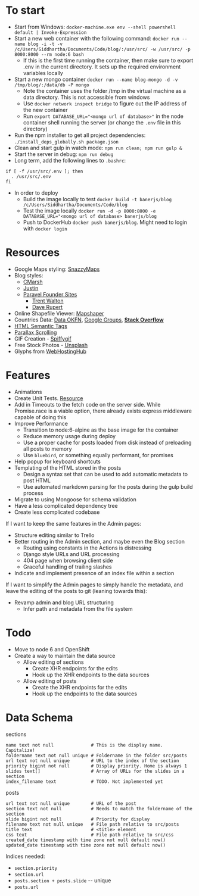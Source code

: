 # To start

- Start from Windows: `docker-machine.exe env --shell powershell default | Invoke-Expression`
- Start a new web container with the following command: `docker run --name blog -i -t -v /c/Users/Siddhartha/Documents/Code/blog/:/usr/src/ -w /usr/src/ -p 8000:8000 --rm node:6 bash`
  - If this is the first time running the container, then make sure to export .env in the current directory. It sets up the required environment variables locally
- Start a new mongo container `docker run --name blog-mongo -d -v /tmp/blog/:/data/db -P mongo`
  - Note the container uses the folder /tmp in the virtual machine as a data directory. This is not accessible from windows
  - Use `docker network inspect bridge` to figure out the IP address of the new container
  - Run `export DATABASE_URL="<mongo url of database>"` in the node container shell running the server (or change the `.env` file in this directory)
- Run the npm installer to get all project dependencies: `./install_deps_globally.sh package.json`
- Clean and start gulp in watch mode: `npm run clean; npm run gulp &`
- Start the server in debug: `npm run debug`
- Long term, add the following lines to `.bashrc`:

```
if [ -f /usr/src/.env ]; then
  . /usr/src/.env
fi
```

- In order to deploy
  - Build the image locally to test `docker build -t banerjs/blog /c/Users/Siddhartha/Documents/Code/blog`
  - Test the image locally `docker run -d -p 8000:8000 -e DATABASE_URL="<mongo url of database> banerjs/blog`
  - Push to DockerHub `docker push banerjs/blog`. Might need to login with `docker login`

# Resources

- Google Maps styling: [SnazzyMaps](https://snazzymaps.com/)
- Blog styles:
  - [CMarsh](http://www.crmarsh.com/script/)
  - [Justin](http://www.justinyan.com/posts/2015/self-esteem/)
  - [Paravel Founder Sites](http://paravelinc.com/about.php)
    - [Trent Walton](http://trentwalton.com/)
    - [Dave Rupert](http://daverupert.com/)
- Online Shapefile Viewer: [Mapshaper](http://www.mapshaper.org/)
- Countries Data: [Data OKFN](http://data.okfn.org/data/datasets/geo-boundaries-world-110m), [Google Groups](https://groups.google.com/forum/#!topic/d3-js/cTVo0Uci5x4), **[Stack Overflow](http://stackoverflow.com/questions/9542834/geojson-world-database)**
- [HTML Semantic Tags](http://html5doctor.com/downloads/h5d-sectioning-flowchart.pdf)
- [Parallax Scrolling](https://ihatetomatoes.net/how-to-create-a-parallax-scrolling-website/)
- GIF Creation - [Spiffygif](http://spiffygif.com/)
- Free Stock Photos - [Unsplash](https://unsplash.com/)
- Glyphs from [WebHostingHub](http://www.webhostinghub.com/glyphs/)

# Features

- Animations
- Create Unit Tests. [Resource](https://blog.risingstack.com/node-hero-node-js-unit-testing-tutorial/)
- Add in Timeouts to the fetch code on the server side. While Promise.race is a viable option, there already exists express middleware capable of doing this
- Improve Performance
  - Transition to node:6-alpine as the base image for the container
  - Reduce memory usage during deploy
  - Use a proper cache for posts loaded from disk instead of preloading all posts to memory
  - Use `bluebird`, or something equally performant, for promises
- Help popup for keyboard shortcuts
- Templating of the HTML stored in the posts
  - Design a syntax set that can be used to add automatic metadata to post HTML
  - Use automated markdown parsing for the posts during the gulp build process
- Migrate to using Mongoose for schema validation
- Have a less complicated dependency tree
- Create less complicated codebase

If I want to keep the same features in the Admin pages:

- Structure editing similar to Trello
- Better routing in the Admin section, and maybe even the Blog section
  - Routing using constants in the Actions is distressing
  - Django style URLs and URL processing
  - 404 page when browsing client side
  - Graceful handling of trailing slashes
- Indicate and implement presence of an index file within a section

If I want to simplify the Admin pages to simply handle the metadata, and leave the editing of the posts to git (leaning towards this):

- Revamp admin and blog URL structuring
  - Infer path and metadata from the file system

# Todo

- Move to node 6 and OpenShift
- Create a way to maintain the data source
  - Allow editing of sections
    - Create XHR endpoints for the edits
    - Hook up the XHR endpoints to the data sources
  - Allow editing of posts
    - Create the XHR endpoints for the edits
    - Hook up the endpoints to the data sources

# Data Schema

sections

```
name text not null              # This is the display name. Capitalize!
foldername text not null unique # Foldername in the folder src/posts
url text not null unique        # URL to the index of the section
priority bigint not null        # Display priority. Home is always 1
slides text[]                   # Array of URLs for the slides in a section
index_filename text             # TODO. Not implemented yet
```

posts

```
url text not null unique        # URL of the post
section text not null           # Needs to match the foldername of the section
slide bigint not null           # Priority for display
filename text not null unique   # File path relative to src/posts
title text                      # <title> element
css text                        # File path relative to src/css
created_date timestamp with time zone not null default now()
updated_date timestamp with time zone not null default now()
```

Indices needed:

- `section.priority`
- `section.url`
- `posts.section + posts.slide` -- unique
- `posts.url`
